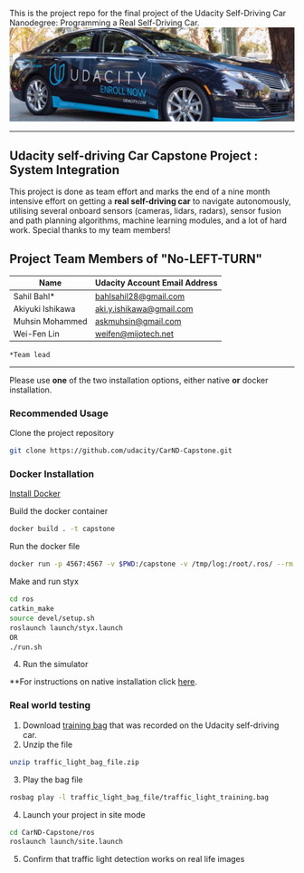 This is the project repo for the final project of the Udacity Self-Driving Car Nanodegree: Programming a Real Self-Driving Car.     
![Carla](https://github.com/askmuhsin/system_integration_ros/blob/master/imgs/carla.jpg)

---
## Udacity self-driving Car Capstone Project : System Integration
This project is done as team effort and marks the end of a nine month intensive effort on getting a **real self-driving car** to navigate autonomously, utilising several onboard sensors (cameras, lidars, radars), sensor fusion and path planning algorithms, machine learning modules, and a lot of hard work. Special thanks to my team members!     

## Project Team Members of "No-LEFT-TURN"
|Name              |Udacity Account Email Address|
|------------------|-----------------------------|
|Sahil Bahl*       |bahlsahil28@gmail.com        |
|Akiyuki Ishikawa  |aki.y.ishikawa@gmail.com     |
|Muhsin Mohammed   |askmuhsin@gmail.com          |
|Wei-Fen Lin       |weifen@mijotech.net          |       

`*Team lead`

---
Please use **one** of the two installation options, either native **or** docker installation.

### Recommended Usage
Clone the project repository
```bash
git clone https://github.com/udacity/CarND-Capstone.git
```

### Docker Installation
[Install Docker](https://docs.docker.com/engine/installation/)

Build the docker container
```bash
docker build . -t capstone
```

Run the docker file
```bash
docker run -p 4567:4567 -v $PWD:/capstone -v /tmp/log:/root/.ros/ --rm -it capstone
```

Make and run styx
```bash
cd ros
catkin_make
source devel/setup.sh
roslaunch launch/styx.launch
OR
./run.sh
```
4. Run the simulator    

**For instructions on native installation click [here]().


### Real world testing
1. Download [training bag](https://s3-us-west-1.amazonaws.com/udacity-selfdrivingcar/traffic_light_bag_file.zip) that was recorded on the Udacity self-driving car.
2. Unzip the file
```bash
unzip traffic_light_bag_file.zip
```
3. Play the bag file
```bash
rosbag play -l traffic_light_bag_file/traffic_light_training.bag
```
4. Launch your project in site mode
```bash
cd CarND-Capstone/ros
roslaunch launch/site.launch
```
5. Confirm that traffic light detection works on real life images
